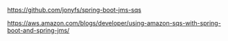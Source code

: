 https://github.com/jonyfs/spring-boot-jms-sqs

https://aws.amazon.com/blogs/developer/using-amazon-sqs-with-spring-boot-and-spring-jms/